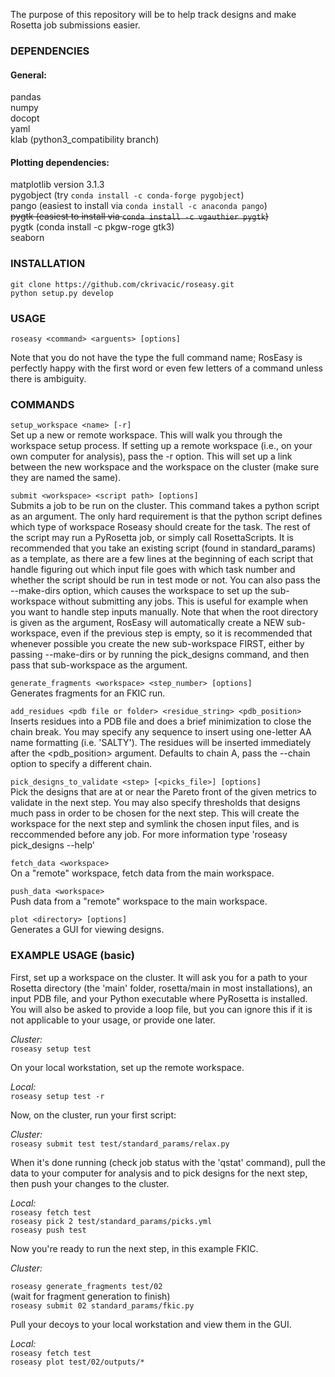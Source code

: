 The purpose of this repository will be to help track designs and make Rosetta 
job submissions easier. 


### DEPENDENCIES

#### General:  
pandas  
numpy  
docopt  
yaml  
klab (python3_compatibility branch)  
#### Plotting dependencies:  
matplotlib version 3.1.3  
pygobject (try `conda install -c conda-forge pygobject`)  
pango (easiest to install via `conda install -c anaconda pango`)  
~~pygtk (easiest to install via `conda install -c vgauthier pygtk`)~~  
pygtk (conda install -c pkgw-roge gtk3)  
seaborn  

### INSTALLATION


`git clone https://github.com/ckrivacic/roseasy.git`  
`python setup.py develop`  

### USAGE  

`roseasy <command> <arguents> [options]`

  Note that you do not have the type the full command name; RosEasy is perfectly 
  happy with the first word or even few letters of a command unless there is 
  ambiguity.


### COMMANDS  

`setup_workspace <name> [-r]`  
  Set up a new or remote workspace. This will walk you through the workspace
  setup process. If setting up a remote workspace (i.e., on your own 
  computer for analysis), pass the -r option. This will set up a link between 
  the new workspace and the workspace on the cluster (make sure they are named 
  the same).


`submit <workspace> <script path> [options]`  
  Submits a job to be run on the cluster. This command takes a 
  python script as an argument. The only hard requirement is that the 
  python script defines which type of workspace Roseasy should create 
  for the task. The rest of the script may run a PyRosetta job, or simply 
  call RosettaScripts. It is recommended that you take an existing script 
  (found in standard_params) as a template, as there are a few lines at 
  the beginning of each script that handle figuring out which input file 
  goes with which task number and whether the script should be run in test 
  mode or not. You can also pass the --make-dirs option, which 
  causes the workspace to set up the sub-workspace without submitting any jobs.
  This is useful for example when you want to handle step inputs manually.
  Note that when the root directory is given as the <workspace> argument, 
  RosEasy will automatically create a NEW sub-workspace, even if the previous 
  step is empty, so it is recommended that whenever possible you create the new 
  sub-workspace FIRST, either by passing --make-dirs or by running the 
  pick_designs command, and then pass that sub-workspace as the <workspace> 
  argument.


`generate_fragments <workspace> <step_number> [options]`  
  Generates fragments for an FKIC run.


`add_residues <pdb file or folder> <residue_string> <pdb_position>`  
  Inserts residues into a PDB file and does a brief minimization 
  to close the chain break. You may specify any sequence to insert 
  using one-letter AA name formatting (i.e. 'SALTY'). The residues 
  will be inserted immediately after the <pdb_position> argument. 
  Defaults to chain A, pass the --chain option to specify a different 
  chain.


`pick_designs_to_validate <step> [<picks_file>] [options]`  
  Pick the designs that are at or near the Pareto front of the given metrics to
  validate in the next step. You may also specify thresholds that designs much pass 
  in order to be chosen for the next step. This will create the workspace for the 
  next step and symlink the chosen input files, and is reccommended before any job.
  For more information type 'roseasy pick_designs --help'
  

`fetch_data <workspace>`  
  On a "remote" workspace, fetch data from the main workspace.


`push_data <workspace>`  
  Push data from a "remote" workspace to the main workspace.


`plot <directory> [options]`  
  Generates a GUI for viewing designs.


### EXAMPLE USAGE (basic)

  First, set up a workspace on the cluster. It will ask you for a path to your 
  Rosetta directory (the 'main' folder, rosetta/main in most installations), an 
  input PDB file, and your Python executable where PyRosetta is installed. You 
  will also be asked to provide a loop file, but you can ignore this if it is not 
  applicable to your usage, or provide one later.


*Cluster:*  
`roseasy setup test`


  On your local workstation, set up the remote workspace.

*Local:*  
`roseasy setup test -r`


  Now, on the cluster, run your first script:

*Cluster:*  
`roseasy submit test test/standard_params/relax.py`


  When it's done running (check job status with the 'qstat' command), 
  pull the data to your computer for analysis and to pick designs 
  for the next step, then push your changes to the cluster.

*Local:*  
`roseasy fetch test`  
`roseasy pick 2 test/standard_params/picks.yml`  
`roseasy push test`  


  Now you're ready to run the next step, in this example FKIC.

*Cluster:*

`roseasy generate_fragments test/02`  
(wait for fragment generation to finish)  
`roseasy submit 02 standard_params/fkic.py`  


  Pull your decoys to your local workstation and view them in the GUI.

*Local:*  
`roseasy fetch test`  
`roseasy plot test/02/outputs/*`  
